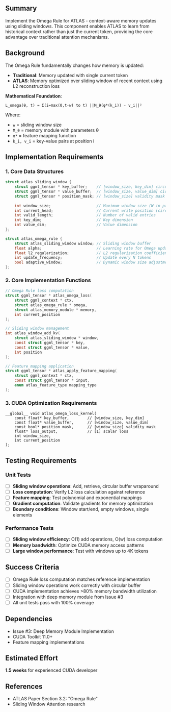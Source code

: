 ## Summary

Implement the Omega Rule for ATLAS - context-aware memory updates using sliding windows. This component enables ATLAS to learn from historical context rather than just the current token, providing the core advantage over traditional attention mechanisms.

## Background

The Omega Rule fundamentally changes how memory is updated:
- **Traditional**: Memory updated with single current token
- **ATLAS**: Memory optimized over sliding window of recent context using L2 reconstruction loss

**Mathematical Foundation**:
```
L_omega(θ, t) = Σ(i=max(0,t-w) to t) ||M_θ(φ*(k_i)) - v_i||²
```
Where:
- `w` = sliding window size
- `M_θ` = memory module with parameters θ  
- `φ*` = feature mapping function
- `k_i, v_i` = key-value pairs at position i

## Implementation Requirements

### 1. Core Data Structures
```c
struct atlas_sliding_window {
    struct ggml_tensor * key_buffer;    // [window_size, key_dim] circular buffer
    struct ggml_tensor * value_buffer;  // [window_size, value_dim] circular buffer
    struct ggml_tensor * position_mask; // [window_size] validity mask
    
    int window_size;                    // Maximum window size (W in paper)
    int current_head;                   // Current write position (circular)
    int valid_length;                   // Number of valid entries
    int key_dim;                        // Key dimension
    int value_dim;                      // Value dimension
};

struct atlas_omega_rule {
    struct atlas_sliding_window window; // Sliding window buffer
    float alpha;                        // Learning rate for Omega updates
    float l2_regularization;            // L2 regularization coefficient
    int update_frequency;               // Update every N tokens
    bool adaptive_window;               // Dynamic window size adjustment
};
```

### 2. Core Implementation Functions
```c
// Omega Rule loss computation
struct ggml_tensor * atlas_omega_loss(
    struct ggml_context * ctx,
    struct atlas_omega_rule * omega,
    struct atlas_memory_module * memory,
    int current_position
);

// Sliding window management
int atlas_window_add_kv(
    struct atlas_sliding_window * window,
    const struct ggml_tensor * key,
    const struct ggml_tensor * value,
    int position
);

// Feature mapping application
struct ggml_tensor * atlas_apply_feature_mapping(
    struct ggml_context * ctx,
    const struct ggml_tensor * input,
    enum atlas_feature_type mapping_type
);
```

### 3. CUDA Optimization Requirements
```cuda
__global__ void atlas_omega_loss_kernel(
    const float* key_buffer,        // [window_size, key_dim]
    const float* value_buffer,      // [window_size, value_dim]  
    const bool* position_mask,      // [window_size] validity mask
    float* loss_output,             // [1] scalar loss
    int window_size,
    int current_position
);
```

## Testing Requirements

### Unit Tests
- [ ] **Sliding window operations**: Add, retrieve, circular buffer wraparound
- [ ] **Loss computation**: Verify L2 loss calculation against reference
- [ ] **Feature mapping**: Test polynomial and exponential mappings
- [ ] **Gradient computation**: Validate gradients for memory optimization
- [ ] **Boundary conditions**: Window start/end, empty windows, single elements

### Performance Tests
- [ ] **Sliding window efficiency**: O(1) add operations, O(w) loss computation
- [ ] **Memory bandwidth**: Optimize CUDA memory access patterns
- [ ] **Large window performance**: Test with windows up to 4K tokens

## Success Criteria
- [ ] Omega Rule loss computation matches reference implementation
- [ ] Sliding window operations work correctly with circular buffer
- [ ] CUDA implementation achieves >80% memory bandwidth utilization
- [ ] Integration with deep memory module from Issue #3
- [ ] All unit tests pass with 100% coverage

## Dependencies
- Issue #3: Deep Memory Module Implementation
- CUDA Toolkit 11.0+
- Feature mapping implementations

## Estimated Effort
**1.5 weeks** for experienced CUDA developer

## References
- ATLAS Paper Section 3.2: "Omega Rule"
- Sliding Window Attention research
